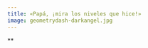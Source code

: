 ```yaml
---
title: «Papá, ¡mira los niveles que hice!»
image: geometrydash-darkangel.jpg
---
```


**

<!--more-->
